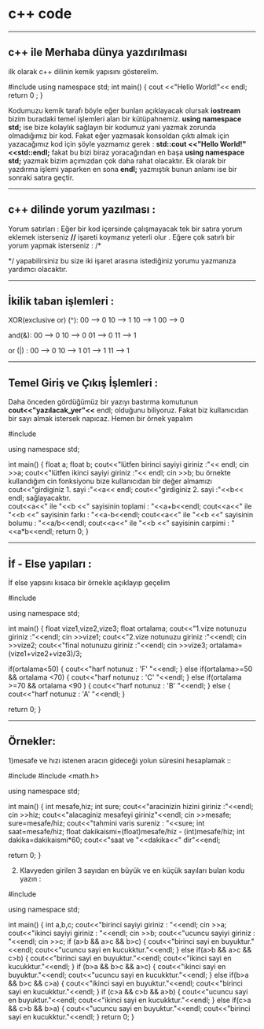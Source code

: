 # c++ code

----

## c++ ile Merhaba dünya yazdırılması

ilk olarak c++ dilinin kemik yapısını gösterelim.

#include <iostream>
using namespace std;
int main() 
{
  cout <<"Hello World!"<< endl;
  return 0 ;
}  

Kodumuzu kemik tarafı böyle eğer bunları açıklayacak olursak **iostream** bizim buradaki temel işlemleri alan bir kütüpahnemiz.
**using namespace std;** ise bize kolaylık sağlayın bir kodumuz yani yazmak zorunda olmadığımız bir kod. Fakat eğer yazmasak konsoldan çıktı almak için yazacağımız kod için şöyle yazmamız gerek  :
   **std::cout <<"Hello World!"<<std::endl;** fakat bu bizi biraz yoracağından en başa **using namespace std;** yazmak bizim açımızdan çok daha rahat olacaktır. Ek olarak bir yazdırma işlemi yaparken en sona **endl;** yazmıştık bunun anlamı ise bir sonraki satıra geçtir.
  
  ----
  
  ## c++ dilinde yorum yazılması :
  
 Yorum satırları : Eğer bir kod içersinde çalışmayacak  tek bir satıra yorum eklemek isterseniz  **//** işareti koymanız yeterli olur . Eğere çok satırlı bir yorum yapmak isterseniz :
  /*
  
  */
yapabilirsiniz bu size iki işaret arasına istediğiniz yorumu yazmanıza yardımcı olacaktır.

----
  

## İkilik taban işlemleri :
  
  XOR(exclusive or) (^):
  00 --> 0
  10 --> 1
  10 --> 1
  00 --> 0
  
  and(&):
  00 --> 0
  10 --> 0
  01 --> 0
  11 --> 1
  
  or (|) :
  00 --> 0
  10 --> 1
  01 --> 1
  11 --> 1
  
----

  
## Temel Giriş ve Çıkış İşlemleri :

  Daha önceden gördüğümüz bir yazıyı bastırma komutunun **cout<<"yazılacak_yer"<<** endl; olduğunu biliyoruz. Fakat biz kullanıcıdan bir sayı almak istersek napıcaz. 
  Hemen bir örnek yapalım
  
  #include <iostream>

using namespace std;

int main()
{
float a;
float b;
cout<<"lütfen birinci sayiyi giriniz :"<< endl;
cin >>a;
cout<<"lütfen ikinci sayiyi giriniz :"<< endl;
cin >>b;                                                                                       bu örnekte kullandığım cin fonksiyonu bize kullanıcıdan bir değer almamızı
cout<<"girdiginiz 1. sayi :"<<a<< endl;
cout<<"girdiginiz 2. sayi :"<<b<< endl;                                                        sağlayacaktır.                                                 
cout<<a<<" ile "<<b <<" sayisinin toplami :  "<<a+b<<endl;
cout<<a<<" ile "<<b <<" sayisinin farkı :  "<<a-b<<endl;
cout<<a<<" ile "<<b <<" sayisinin bolumu :  "<<a/b<<endl;
cout<<a<<" ile "<<b <<" sayisinin carpimi :  "<<a*b<<endl;
return 0;
}
  
  
----
  
## İf - Else yapıları :
  
  İf else yapsını  kısaca bir örnekle açıklayıp geçelim
  
  
  #include <iostream>

using namespace std;

int main()
{
float vize1,vize2,vize3;
float ortalama;
cout<<"1.vize notunuzu giriniz :"<<endl;
cin >>vize1;
cout<<"2.vize notunuzu giriniz :"<<endl;
cin >>vize2;
cout<<"final notunuzu giriniz :"<<endl;
cin >>vize3;
ortalama=(vize1+vize2+vize3)/3;

if(ortalama<50)
{
    cout<<"harf notunuz : 'F' "<<endl;
}
else if(ortalama>=50 && ortalama <70)
{
    cout<<"harf notunuz : 'C' "<<endl;
}
else if(ortalama >=70 && ortalama <90 )
{
     cout<<"harf notunuz : 'B' "<<endl;
}
else
{
     cout<<"harf notunuz : 'A' "<<endl;
}

return 0;
}


                                       
---- 

                                       
  
## Örnekler:
                                       
1)mesafe ve hızı istenen aracın gideceği yolun süresini hesaplamak ::
                                       
#include <iostream>
#include <math.h>

using namespace std;

int main()
{
    int  mesafe,hiz;
    int sure;
    cout<<"aracinizin hizini giriniz :"<<endl;
    cin >>hiz;
    cout<<"alacaginiz mesafeyi giriniz"<<endl;
    cin >>mesafe;
    sure=mesafe/hiz;
    cout<<"tahmini varis sureniz  : "<<sure;
    int saat=mesafe/hiz;
    float dakikaismi=(float)mesafe/hiz - (int)mesafe/hiz;
    int dakika=dakikaismi*60;
    cout<<"saat  ve "<<dakika<<" dir"<<endl;

return 0;
}

  
  
2)  Klavyeden girilen 3 sayıdan en büyük ve en küçük sayıları bulan kodu yazın :
                                       
  
#include <iostream>

using namespace std;

int main()
{
int a,b,c;
cout<<"birinci sayiyi giriniz : "<<endl;
cin >>a;
cout<<"ikinci  sayiyi giriniz : "<<endl;
cin >>b;
cout<<"ucuncu sayiyi giriniz : "<<endl;
cin >>c;
if (a>b && a>c && b>c)
{
cout<<"birinci sayi en buyuktur."<<endl;
cout<<"ucuncu sayi en kucukktur."<<endl;
}
else if(a>b && a>c && c>b)
{
cout<<"birinci sayi en buyuktur."<<endl;
cout<<"ikinci sayi en kucukktur."<<endl;
}
if (b>a && b>c && a>c)
{
cout<<"ikinci sayi en buyuktur."<<endl;
cout<<"ucuncu sayi en kucukktur."<<endl;
}
else if(b>a && b>c && c>a)
{
cout<<"ikinci sayi en buyuktur."<<endl;
cout<<"birinci sayi en kucukktur."<<endl;
}
if (c>a && c>b && a>b)
{
cout<<"ucuncu sayi en buyuktur."<<endl;
cout<<"ikinci sayi en kucukktur."<<endl;
}
else if(c>a && c>b && b>a)
{
cout<<"ucuncu sayi en buyuktur."<<endl;
cout<<"birinci sayi en kucukktur."<<endl;
}
return 0;
}
  
                                       
                                       
  
  
  
  
  
  
